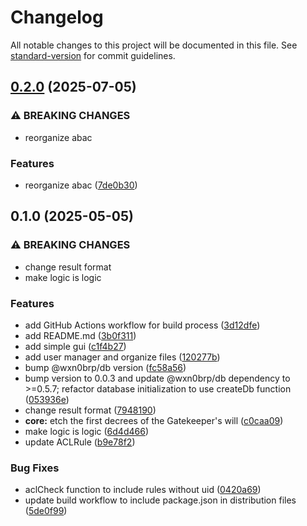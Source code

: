 # Changelog

All notable changes to this project will be documented in this file. See [standard-version](https://github.com/conventional-changelog/standard-version) for commit guidelines.

## [0.2.0](https://github.com/wxn0brP/gate-warden/compare/v0.1.0...v0.2.0) (2025-07-05)


### ⚠ BREAKING CHANGES

* reorganize abac

### Features

* reorganize abac ([7de0b30](https://github.com/wxn0brP/gate-warden/commit/7de0b30fc3403c5e4ae6ce0bb17b9308d6750828))

## 0.1.0 (2025-05-05)


### ⚠ BREAKING CHANGES

* change result format
* make logic is logic

### Features

* add GitHub Actions workflow for build process ([3d12dfe](https://github.com/wxn0brP/gate-warden/commit/3d12dfe739397c1b8b3a57e61425a40206779c1c))
* add README.md ([3b0f311](https://github.com/wxn0brP/gate-warden/commit/3b0f31115d740f63a0f3e94dc89bdacc30e95b63))
* add simple gui ([c1f4b27](https://github.com/wxn0brP/gate-warden/commit/c1f4b27004a6f07c949d37822d47a80d2b350f46))
* add user manager and organize files ([120277b](https://github.com/wxn0brP/gate-warden/commit/120277b18ffcff71afb1de7a893f0e82577ba43c))
* bump @wxn0brp/db version ([fc58a56](https://github.com/wxn0brP/gate-warden/commit/fc58a56947654baa69f9bacba412ac8130da6e2a))
* bump version to 0.0.3 and update @wxn0brp/db dependency to >=0.5.7; refactor database initialization to use createDb function ([053936e](https://github.com/wxn0brP/gate-warden/commit/053936e02e3af530ef07902bb31148b9f091ab36))
* change result format ([7948190](https://github.com/wxn0brP/gate-warden/commit/79481900193252c3ff6d52c9e3211fe822fbbc07))
* **core:** etch the first decrees of the Gatekeeper's will ([c0caa09](https://github.com/wxn0brP/gate-warden/commit/c0caa09f527adad97d3edbeaae180936eeced10c))
* make logic is logic ([6d4d466](https://github.com/wxn0brP/gate-warden/commit/6d4d466a35d142808fdbd3ec850a080b338b81a4))
* update ACLRule ([b9e78f2](https://github.com/wxn0brP/gate-warden/commit/b9e78f25da0467b5cb486d5709739a99a72017e7))


### Bug Fixes

* aclCheck function to include rules without uid ([0420a69](https://github.com/wxn0brP/gate-warden/commit/0420a6936874c1c0849379e07b912f1e3a11105c))
* update build workflow to include package.json in distribution files ([5de0f99](https://github.com/wxn0brP/gate-warden/commit/5de0f99b54ad211b08e31fbec0d9de80dfd6c809))
